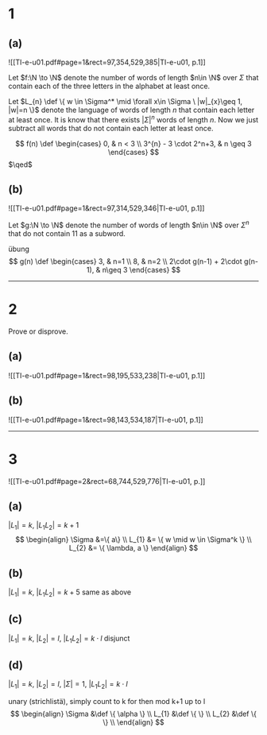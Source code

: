 # 1
## (a)
![[TI-e-u01.pdf#page=1&rect=97,354,529,385|TI-e-u01, p.1]]

Let $f:\N \to \N$ denote the number of words of length $n\in \N$ over $\Sigma$ that contain each of the three letters in the alphabet at least once.

Let $L_{n} \def \{ w \in \Sigma^* \mid \forall x\in \Sigma \ |w|_{x}\geq 1, |w|=n \}$ denote the language of words of length $n$ that contain each letter at least once. It is know that there exists  $|\Sigma|^n$ words of length $n$. Now we just subtract all words that do not contain each letter at least once.

$$
f(n) \def \begin{cases}
0, & n < 3 \\
3^{n} - 3 \cdot 2^n+3, & n \geq 3
\end{cases}
$$
$\qed$


## (b)
![[TI-e-u01.pdf#page=1&rect=97,314,529,346|TI-e-u01, p.1]]

Let $g:\N \to \N$ denote the number of words of length $n\in \N$ over $\Sigma^n$ that do not contain $11$ as a subword.

übung
$$
g(n) \def \begin{cases}
3, & n=1 \\
8, & n=2 \\
2\cdot g(n-1) + 2\cdot g(n-1), & n\geq 3
\end{cases}
$$


___

# 2
Prove or disprove.
## (a)
![[TI-e-u01.pdf#page=1&rect=98,195,533,238|TI-e-u01, p.1]]


## (b)
![[TI-e-u01.pdf#page=1&rect=98,143,534,187|TI-e-u01, p.1]]


___

# 3
![[TI-e-u01.pdf#page=2&rect=68,744,529,776|TI-e-u01, p.]]

## (a)
$|L_{1}|=k,\ |L_{1}L_{2}|=k+1$
$$
\begin{align}
\Sigma &=\{ a\}  \\
L_{1} &= \{  w \mid w \in \Sigma^k \} \\
L_{2} &= \{ \lambda, a \}
\end{align}
$$


## (b)
$|L_{1}|=k,\ |L_{1}L_{2}|=k+5$
same as above

## (c)
$|L_{1}|=k,\ |L_{2}|=l,\ |L_{1}L_{2}|=k\cdot l$
disjunct

## (d)
$|L_{1}|=k,\ |L_{2}|=l,\ |\Sigma|=1,\ |L_{1}L_{2}|=k\cdot l$

unary (strichlistä), simply count to k for then mod k+1 up to l 
$$
\begin{align}
\Sigma &\def \{ \alpha \} \\
L_{1} &\def \{  \} \\
L_{2} &\def \{ \} \\
\end{align}
$$

